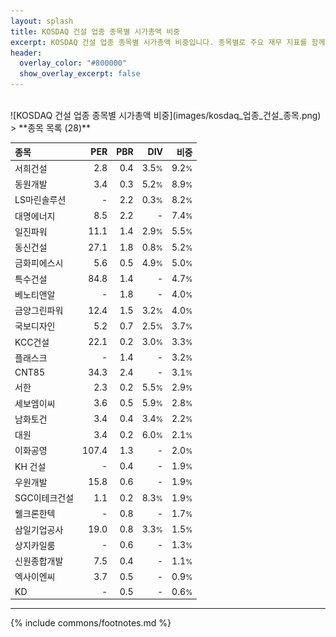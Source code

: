```yaml
---
layout: splash
title: KOSDAQ 건설 업종 종목별 시가총액 비중
excerpt: KOSDAQ 건설 업종 종목별 시가총액 비중입니다. 종목별로 주요 재무 지표를 함께 표시합니다.
header:
  overlay_color: "#800000"
  show_overlay_excerpt: false
---
```

<br>
![KOSDAQ 건설 업종 종목별 시가총액 비중](images/kosdaq_업종_건설_종목.png)
<br>
> **종목 목록 (28)**<a id="list"></a>

| **종목** | **PER** | **PBR** | **DIV** | **비중** |
| :------- | ------: | ------: | ------: | -------: |
| 서희건설 | 2.8 | 0.4 | 3.5<small>%</small> | 9.2<small>%</small> |
| 동원개발 | 3.4 | 0.3 | 5.2<small>%</small> | 8.9<small>%</small> |
| LS마린솔루션 | - | 2.2 | 0.3<small>%</small> | 8.2<small>%</small> |
| 대명에너지 | 8.5 | 2.2 | - | 7.4<small>%</small> |
| 일진파워 | 11.1 | 1.4 | 2.9<small>%</small> | 5.5<small>%</small> |
| 동신건설 | 27.1 | 1.8 | 0.8<small>%</small> | 5.2<small>%</small> |
| 금화피에스시 | 5.6 | 0.5 | 4.9<small>%</small> | 5.0<small>%</small> |
| 특수건설 | 84.8 | 1.4 | - | 4.7<small>%</small> |
| 베노티앤알 | - | 1.8 | - | 4.0<small>%</small> |
| 금양그린파워 | 12.4 | 1.5 | 3.2<small>%</small> | 4.0<small>%</small> |
| 국보디자인 | 5.2 | 0.7 | 2.5<small>%</small> | 3.7<small>%</small> |
| KCC건설 | 22.1 | 0.2 | 3.0<small>%</small> | 3.3<small>%</small> |
| 플래스크 | - | 1.4 | - | 3.2<small>%</small> |
| CNT85 | 34.3 | 2.4 | - | 3.1<small>%</small> |
| 서한 | 2.3 | 0.2 | 5.5<small>%</small> | 2.9<small>%</small> |
| 세보엠이씨 | 3.6 | 0.5 | 5.9<small>%</small> | 2.8<small>%</small> |
| 남화토건 | 3.4 | 0.4 | 3.4<small>%</small> | 2.2<small>%</small> |
| 대원 | 3.4 | 0.2 | 6.0<small>%</small> | 2.1<small>%</small> |
| 이화공영 | 107.4 | 1.3 | - | 2.0<small>%</small> |
| KH 건설 | - | 0.4 | - | 1.9<small>%</small> |
| 우원개발 | 15.8 | 0.6 | - | 1.9<small>%</small> |
| SGC이테크건설 | 1.1 | 0.2 | 8.3<small>%</small> | 1.9<small>%</small> |
| 웰크론한텍 | - | 0.8 | - | 1.7<small>%</small> |
| 삼일기업공사 | 19.0 | 0.8 | 3.3<small>%</small> | 1.5<small>%</small> |
| 상지카일룸 | - | 0.6 | - | 1.3<small>%</small> |
| 신원종합개발 | 7.5 | 0.4 | - | 1.1<small>%</small> |
| 엑사이엔씨 | 3.7 | 0.5 | - | 0.9<small>%</small> |
| KD | - | 0.5 | - | 0.6<small>%</small> |

---
{% include commons/footnotes.md %}